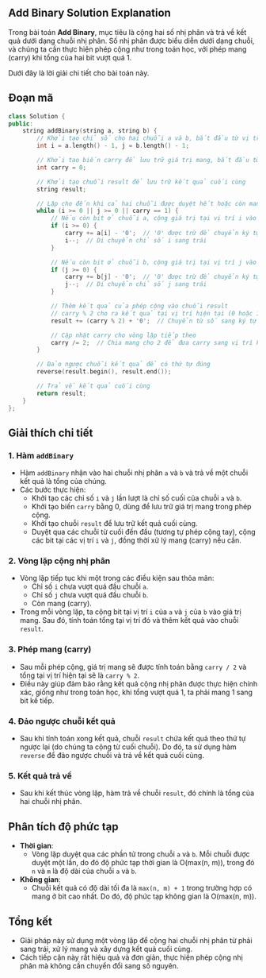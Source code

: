 ## Add Binary Solution Explanation

Trong bài toán **Add Binary**, mục tiêu là cộng hai số nhị phân và trả về kết quả dưới dạng chuỗi nhị phân. Số nhị phân được biểu diễn dưới dạng chuỗi, và chúng ta cần thực hiện phép cộng như trong toán học, với phép mang (carry) khi tổng của hai bit vượt quá 1.

Dưới đây là lời giải chi tiết cho bài toán này.

## Đoạn mã

```cpp
class Solution {
public:
    string addBinary(string a, string b) {
        // Khởi tạo chỉ số cho hai chuỗi a và b, bắt đầu từ vị trí cuối cùng của mỗi chuỗi
        int i = a.length() - 1, j = b.length() - 1;

        // Khởi tạo biến carry để lưu trữ giá trị mang, bắt đầu từ 0
        int carry = 0;

        // Khởi tạo chuỗi result để lưu trữ kết quả cuối cùng
        string result;

        // Lặp cho đến khi cả hai chuỗi được duyệt hết hoặc còn mang (carry)
        while (i >= 0 || j >= 0 || carry == 1) {
            // Nếu còn bit ở chuỗi a, cộng giá trị tại vị trí i vào carry
            if (i >= 0) {
                carry += a[i] - '0';  // '0' được trừ để chuyển ký tự thành số
                i--;  // Di chuyển chỉ số i sang trái
            }

            // Nếu còn bit ở chuỗi b, cộng giá trị tại vị trí j vào carry
            if (j >= 0) {
                carry += b[j] - '0';  // '0' được trừ để chuyển ký tự thành số
                j--;  // Di chuyển chỉ số j sang trái
            }

            // Thêm kết quả của phép cộng vào chuỗi result
            // carry % 2 cho ra kết quả tại vị trí hiện tại (0 hoặc 1)
            result += (carry % 2) + '0';  // Chuyển từ số sang ký tự

            // Cập nhật carry cho vòng lặp tiếp theo
            carry /= 2;  // Chia mang cho 2 để đưa carry sang vị trí kế tiếp
        }

        // Đảo ngược chuỗi kết quả để có thứ tự đúng
        reverse(result.begin(), result.end());

        // Trả về kết quả cuối cùng
        return result;
    }
};
```

## Giải thích chi tiết

### 1. Hàm `addBinary`

-   Hàm `addBinary` nhận vào hai chuỗi nhị phân `a` và `b` và trả về một chuỗi kết quả là tổng của chúng.
-   Các bước thực hiện:
    -   Khởi tạo các chỉ số `i` và `j` lần lượt là chỉ số cuối của chuỗi `a` và `b`.
    -   Khởi tạo biến `carry` bằng 0, dùng để lưu trữ giá trị mang trong phép cộng.
    -   Khởi tạo chuỗi `result` để lưu trữ kết quả cuối cùng.
    -   Duyệt qua các chuỗi từ cuối đến đầu (tương tự phép cộng tay), cộng các bit tại các vị trí `i` và `j`, đồng thời xử lý mang (carry) nếu cần.

### 2. Vòng lặp cộng nhị phân

-   Vòng lặp tiếp tục khi một trong các điều kiện sau thỏa mãn:
    -   Chỉ số `i` chưa vượt quá đầu chuỗi `a`.
    -   Chỉ số `j` chưa vượt quá đầu chuỗi `b`.
    -   Còn mang (carry).
-   Trong mỗi vòng lặp, ta cộng bit tại vị trí `i` của `a` và `j` của `b` vào giá trị mang. Sau đó, tính toán tổng tại vị trí đó và thêm kết quả vào chuỗi `result`.

### 3. Phép mang (carry)

-   Sau mỗi phép cộng, giá trị mang sẽ được tính toán bằng `carry / 2` và tổng tại vị trí hiện tại sẽ là `carry % 2`.
-   Điều này giúp đảm bảo rằng kết quả cộng nhị phân được thực hiện chính xác, giống như trong toán học, khi tổng vượt quá 1, ta phải mang 1 sang bit kế tiếp.

### 4. Đảo ngược chuỗi kết quả

-   Sau khi tính toán xong kết quả, chuỗi `result` chứa kết quả theo thứ tự ngược lại (do chúng ta cộng từ cuối chuỗi). Do đó, ta sử dụng hàm `reverse` để đảo ngược chuỗi và trả về kết quả cuối cùng.

### 5. Kết quả trả về

-   Sau khi kết thúc vòng lặp, hàm trả về chuỗi `result`, đó chính là tổng của hai chuỗi nhị phân.

## Phân tích độ phức tạp

-   **Thời gian**:
    -   Vòng lặp duyệt qua các phần tử trong chuỗi `a` và `b`. Mỗi chuỗi được duyệt một lần, do đó độ phức tạp thời gian là O(max(n, m)), trong đó `n` và `m` là độ dài của chuỗi `a` và `b`.
-   **Không gian**:
    -   Chuỗi kết quả có độ dài tối đa là `max(n, m) + 1` trong trường hợp có mang ở bit cao nhất. Do đó, độ phức tạp không gian là O(max(n, m)).

## Tổng kết

-   Giải pháp này sử dụng một vòng lặp để cộng hai chuỗi nhị phân từ phải sang trái, xử lý mang và xây dựng kết quả cuối cùng.
-   Cách tiếp cận này rất hiệu quả và đơn giản, thực hiện phép cộng nhị phân mà không cần chuyển đổi sang số nguyên.
